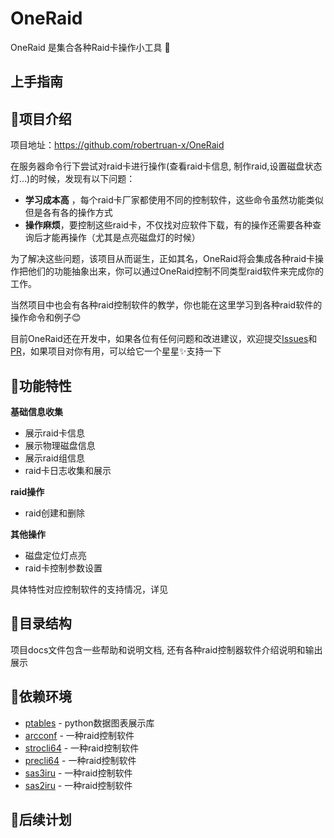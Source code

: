# OneRaid
OneRaid 是集合各种Raid卡操作小工具 🚀

## 上手指南


## 👾项目介绍
项目地址：https://github.com/robertruan-x/OneRaid

在服务器命令行下尝试对raid卡进行操作(查看raid卡信息, 制作raid,设置磁盘状态灯...)的时候，发现有以下问题：
- **学习成本高** ，每个raid卡厂家都使用不同的控制软件，这些命令虽然功能类似但是各有各的操作方式
- **操作麻烦**，要控制这些raid卡，不仅找对应软件下载，有的操作还需要各种查询后才能再操作（尤其是点亮磁盘灯的时候）

为了解决这些问题，该项目从而诞生，正如其名，OneRaid将会集成各种raid卡操作把他们的功能抽象出来，你可以通过OneRaid控制不同类型raid软件来完成你的工作。


当然项目中也会有各种raid控制软件的教学，你也能在这里学习到各种raid软件的操作命令和例子😊

目前OneRaid还在开发中，如果各位有任何问题和改进建议，欢迎提交[Issues](https://github.com/robertruan-x/OneRaid/issues)和[PR](https://github.com/robertruan-x/OneRaid/pulls)，如果项目对你有用，可以给它一个星星✨支持一下

## 🐲功能特性
**基础信息收集**
- 展示raid卡信息
- 展示物理磁盘信息
- 展示raid组信息
- raid卡日志收集和展示

**raid操作**
- raid创建和删除

**其他操作**
- 磁盘定位灯点亮
- raid卡控制参数设置

具体特性对应控制软件的支持情况，详见

## 🐷目录结构

项目docs文件包含一些帮助和说明文档, 还有各种raid控制器软件介绍说明和输出展示

## 🐼依赖环境
- [ptables]() - python数据图表展示库
- [arcconf]() - 一种raid控制软件
- [strocli64]() - 一种raid控制软件
- [precli64]() - 一种raid控制软件
- [sas3iru]() - 一种raid控制软件
- [sas2iru]() - 一种raid控制软件

## 🐔后续计划
